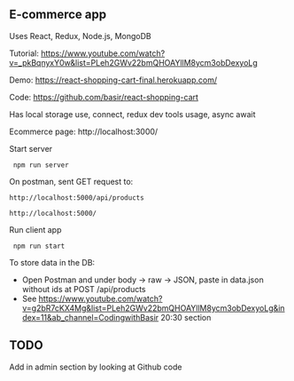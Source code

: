 ## E-commerce app

Uses React, Redux, Node.js, MongoDB

Tutorial: https://www.youtube.com/watch?v=_pkBqnyxY0w&list=PLeh2GWv22bmQHOAYllM8ycm3obDexyoLg

Demo: https://react-shopping-cart-final.herokuapp.com/

Code: https://github.com/basir/react-shopping-cart

Has local storage use, connect, redux dev tools usage, async await

Ecommerce page: http://localhost:3000/ 

Start server

``` npm run server```

On postman, sent GET request to:

``` http://localhost:5000/api/products ```

``` http://localhost:5000/ ```

Run client app

``` npm run start```

To store data in the DB:
- Open Postman and under body -> raw -> JSON, paste in data.json without ids at POST /api/products
- See https://www.youtube.com/watch?v=g2bR7cKX4Mg&list=PLeh2GWv22bmQHOAYllM8ycm3obDexyoLg&index=11&ab_channel=CodingwithBasir
20:30 section

## TODO
Add in admin section by looking at Github code

